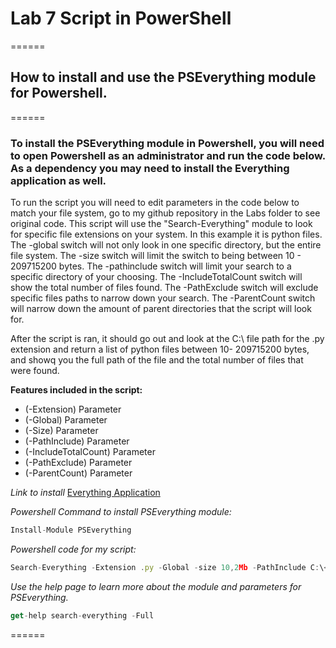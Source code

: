 # Lab 7 Script in PowerShell

======

## How to install and use the PSEverything module for Powershell.

======

###   To install the PSEverything module in Powershell, you will need to open Powershell as an administrator and run the code below. As a dependency you may need to install the Everything application as well.

To run the script you will need to edit parameters in the code below to match your file system, go to my github repository in the Labs folder to see original code. 
This script will use the "Search-Everything" module to look for specific file extensions on your system. In this example it is python files. The -global switch will not only look in one specific directory, but the entire file system.
The -size switch will limit the switch to being between 10 - 209715200 bytes. The -pathinclude switch will limit your search to a specific directory of your choosing. 
The -IncludeTotalCount switch will show the total number of files found. The -PathExclude switch will exclude specific files paths to narrow down your search. The
-ParentCount switch will narrow down the amount of parent directories that the script will look for. 

After the script is ran, it should go out and look at the C:\ file path for the .py extension and return a list of python files between 10- 209715200 bytes, and showq you the full path of the file and the total number of files that were found. 

**Features included in the script:**
<ul>
  <li>(-Extension) Parameter</li>
  <li>(-Global) Parameter</li>
  <li>(-Size) Parameter</li>
  <li>(-PathInclude) Parameter</li>
  <li>(-IncludeTotalCount) Parameter</li>
  <li>(-PathExclude) Parameter</li>
  <li>(-ParentCount) Parameter</li>
</ul>

*Link to install*
[Everything Application](https://www.voidtools.com/downloads/)

*Powershell Command to install PSEverything module:*
```javascript 
Install-Module PSEverything
```
*Powershell code for my script:*
```javascript 
Search-Everything -Extension .py -Global -size 10,2Mb -PathInclude C:\<Your file path> -IncludeTotalCount -PathExclude C:\<Your file path> -ParentCount 9
```
*Use the help page to learn more about the module and parameters for PSEverything.*
```javascript 
get-help search-everything -Full

```

======

